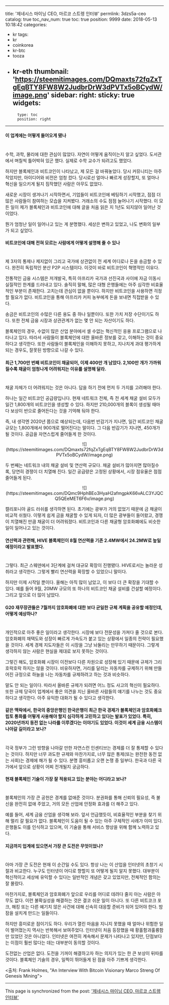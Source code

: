 
---
title: '제네시스 마이닝 CEO, 마르코 스트렝 인터뷰'
permlink: 3dzs5a-ceo
catalog: true
toc_nav_num: true
toc: true
position: 9999
date: 2018-05-13 10:18:42
categories:
- kr
tags:
- kr
- coinkorea
- kr-btc
- tooza
- kr-eth
thumbnail: 'https://steemitimages.com/DQmaxts72fqZxTgEqBTY8FW8W2JudbrDrW3dPVTx5oBCydW/image.png'
sidebar:
    right:
        sticky: true
widgets:
    -
        type: toc
        position: right
---


#### 이 업계에는 어떻게 들어오게 됐나
#
수학, 과학, 물리에 대한 관심이 많았다. 자연이 어떻게 움직이는지 알고 싶었다. 도서관에서 며칠씩 틀어박혀 있곤 했다. 실제로 수학 교수가 되려고도 했었다.

하지만 블록체인과 비트코인이 나타났고, 제 모든 걸 바꿔놓았다.  당시 커뮤니티는 아주 작았지만, 아이디어와 비전은 엄청 컸다. 당시로선 얼마나 빠르게 성장할지, 또 얼마나 혁신을 일으키게 될지 짐작했던 사람은 아무도 없었다.

새로운 시장이 생겨나기 시작하면서, 기업들이 비트코인에 베팅하기 시작했고, 점점 더 많은 사람들이 참여하는 모습을 지켜봤다.  거래소의 수도 점점 늘어나기 시작했다. 이 모든 일이 제가 블록체인과 비트코인에 대해 글을 처음 읽은 지 1년도 되지않아 일어난 것이었다.

뭔가 엄청난 일이 일어나고 있는 게 분명했다. 세상은 변하고 있었고, 나도 변화의 일부가 되고 싶었다. 

#### 비트코인에 대해 전혀 모르는 사람에게 어떻게 설명해 줄 수 있나
#
제 3자의 통제나 제지없이 그리고 국가에 상관없이 전 세계 어디로나 돈을 송금할 수 있다. 완전히 독립적인 분산 P2P 시스템이다. 이것이 바로 비트코인이 혁명적인 이유다.

전통적인 금융 시스템은 저개발국, 특히 아프리카 국가과 선진국과 사이에 자금 이동시 실질적인 한계를 드러내고 있다. 솔직히 말해, 많은 대형 은행들에는 아주 심각한 비효율적인 부분이 존재한다. 고치는데 관심이 없을 뿐이다. 하지만 비트코인을 사용하면 걱정할 필요가 없다. 비트코인을 통해 아프리카 커피 농부에게 돈을 보내면 직접받을 수 있다.

송금은 비트코인의 수많은 다른 용도 중 하나 일뿐이다. 또한 가치 저장 수단이기도 하다. 또한 전체 금융 시장과 상관관계가 없는 몇 안 되는 자산이기도 하다.

블록체인의 경우, 수없이 많은 산업 분야에서 셀 수없는 혁신적인 응용 프로그램으로 나타나고 있다. 따라서 사람들이 블록체인에 대한 올바른 정보를 갖고, 이해하는 것이 중요하다고 생각한다. 또한 사람들이 블록체인을 이해하지 못하고, 지나치게 과대 평가하게 되는 경우도, 잘못된 방향으로 나갈 수 있다.

#### 최근 1,700만 번째 비트코인이 채굴되어, 이제 400만 개 남았다. 2,100만 개가 가까워질수록 채굴이 엄청나게 어려워지는 이유를 설명해 달라.
#
채굴 자체가 더 어려워지는 것은 아니다. 답을 하기 전에 먼저 두 가지를 고려해야 한다.

하나는 일간 비트코인 공급량입니다. 현재 네트워크 전체, 즉 전 세계 채굴 설비 모두가 일간 1,800개의 비트코인을 생성할 수 있다. 하지만 210,000개의 블록이 생성될 때마다 보상이 반으로 줄어든다는 것을 기억해 둬야 한다. 

즉, 내 생각엔 2020년 쯤으로  예상되는데, 다음번 반감기가 지나면, 일간 비트코인 채굴 규모는 1,800개에서 900개로 떨어진다는 말이다. 그 다음 반감기가 지나면, 450개가 될 것이다. 공급을 자연스럽게 줄어들게 한 것이다.

<center>
![](https://steemitimages.com/DQmaxts72fqZxTgEqBTY8FW8W2JudbrDrW3dPVTx5oBCydW/image.png)
</center>

두 번째는 네트워크 내의 채굴 설비 및 연산력 규모다. 채굴 설비가 많아지면 많아질수록, 당연히 경쟁이 더 치열해 진다.  일간 공급량은 고정된 상황에서, 시장 점유율은 점점 줄어들게 된다.

<center>
![](https://steemitimages.com/DQmc9HphBEo3HyaH2afmgpkK66vALC3YJQCQ5QEeMET6F6v/image.png)
</center>

캘리포니아 골드 러쉬를 생각하면 된다. 초기에는 광부가 거의 없었기 때문에 금 채굴이 비교적 쉬웠다. 이렇게 쉽게 금을 채굴할 수 있게 되자, 더 많은 광부들이 들어왔고, 경쟁이 치열해진 만큼 채굴이 더 어려워졌다. 비트코인과 다른 채굴형 암호화폐에도 비슷한 일이 일어나고 있는 것이다.

#### 연산력과 관련해, HIVE 블록체인이 8월 연산력을 기존 2.4MW에서 24.2MW로 높일 예정이라고 발표했다. 
#
그렇다. 최근 스웨덴에서 3단계에 걸쳐 대규모 확장이 진행됐다. HIVE로서는 놀라운 성취라고 생각한다. 그렇게 빨리 연산력을 확장할 수 있었으니 말이다.

하지만 이제 시작일 뿐이다. 올해는 아직 많이 남았고, 이 보다 더 큰 확장을 기대할 수 있다. 예를 들어 9월, 20MW 규모의 또 하나의 비트코인 채굴 설비를 건설할 예정이다. 그리고 앞으로 더 많이 남았다.

#### G20 재무장관들은 7월까지 암호화폐에 대한 보다 균일한 규체 계획을 공유할 예정인데, 어떻게 예상하나?
#
개인적으로 아주 좋은 일이라고 생각한다. 시장에 보다 전문성을 가져다 줄 것으로 본다. 암호화폐의 채택도와 성장이 빠르게 가속도가 붙고 있는 상황에서 일종의 전략이 필요했을 것이다. 세계 경제 지도자들은 이 시장을 그냥 놔둘리는 만무하기 때문이다. 그렇게 생각하지 않는 사람은 현실을 제대로 보지 못하는 것이다.

그렇긴 해도, 암호화폐 시장이 이전보다 다른 차원으로 성장해 있기 때문에 규제가 그리 호락호락 하지는 않을 것이다. 비유하자면, 거리를 달리는 자동차를 규제하기 위해 만들어진 규정으로 하늘을 나는 자동차를 규제하려고 하는 것과 비슷하다. 

말도 안 되는 일이다. 따라서 올바른 규제가 되려면 어느 정도 사고의 혁신이 필요하다.  또한 규제 당국이 업계에서 좋은 의견을 지닌 올바른 사람들의 얘기를 나누는 것도 중요하다고 생각한다. 아주 유익한 대화가 될 수 있다고 생각한다.

#### 같은 맥락에서, 한국의 중앙은행인 한국은행이 최근 한국 경제가 블록체인과 암호화폐크립토 통화를 어떻게 사용해야 할지 심각하게 고민하고 있다는 발표가 있었다. 특히, 2020년까지 동전 없는 나라를 이루겠다는 이야기도 있었다. 이것이 세계 금융 시스템이 나아갈 길이라고 보나? 
#
각국 정부가 그런 방향을 나아갈 만한 자연스런 인센티브는 경제를 더 잘 통제할 수 있다는 것이다. 하지만 너무 과도한 규제와 마찬가지로, 너무 많은 통제(또는 완전한 동전 없는 사회)는 경제에 해가 될 수 있다. 분명 흥미롭고 오랜 논쟁 중 일부다. 한국과 다른 국가에서 앞으로 상황이 어찌  전개될지 궁금하다.

#### 현재 블록체인 기술이 가장 잘 적용되고 있는 분야는 어디라고 보나?
#
블록체인의 가장 큰 공헌은 경계를 없애준 것이다. 분권화를 통해 신뢰의 필요성, 즉 불신을 완전히 없애 주었고, 거의 모든 산업에 안정화 효과를 더 해주고 있다.

예를 들어, 세계 금융 산업을 생각해 보라. 앞서 언급했듯이, 비효율적인 부분을 찾기 위해 멀리 갈 필요가 없다. 블록체인이 도움이 될 수 있는 아주 구체적인 사례가 이미 있다. 은행들도 이를 인식하고 있으며, 이 기술을 통해 서비스 향상을 위해 함께 노력하고 있다.

#### 지금까지 업계에 있으면서 가장 큰 도전은 무엇이었나?
#
아마 가장 큰 도전은 현재 이 순간일 수도 있다. 항상 나는 이 산업을 인터넷의 초창기 시절과 비교한다. 누구도 인터넷이 어디로 향할지 또 어떻게 될지 알지 못했다. 대부분이 혁신적이고 세상에 유익할 수 있다는 일반적인 개념은 갖고 있었지만, 전체적인 함의는 잘 몰랐다.

마찬가지로, 블록체인과 암호화폐가 앞으로 우리를 어디로 데려다 줄지 아는 사람은 아무도 없다.  이런 불확실성을 해결하는 것은 결코 쉬운 일이 아니다. 또 다른 비트코크 포크, 해킹 또는 다른 예기치 않은 사건에 대해 신속히 대응할 준비가 되어 있어야 한다. 밤잠을 설치게 만드는 일들이다.

하지만 흥미로운 점이기도 하다. 우리가 열린 마음을 지니지 못했을 때 얼마나 위험한 일이 벌어졌는지 역사는 반복해서 보여주었다.  인터넷이 처음 등장했을 때 황홀함과훌륭함만 있었던 것은 아니었다. 인터넷은 여전히 계속해서 문제가 나타나고 있지만, 단점보다는 이점이 훨씬 많다는 데는 대부분이 동의할 것이다.

도전없는 산업은 없다.  도전을 기꺼이 해결하고자 하는 의지가 있는 한 큰 보상이 뒤따를 것이다. 블록체인 기술의 경우, 일찍이 뛰어들게 된 점을 아주 기쁘게 생각한다.

<출처: Frank Holmes, "An Interview With Bitcoin Visionary Marco Streng Of Genesis Mining">

- - -

This page is synchronized from the post: ['제네시스 마이닝 CEO, 마르코 스트렝 인터뷰'](https://steemit.com/@pius.pius/3dzs5a-ceo)
